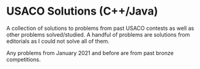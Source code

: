 # USACO Solutions (C++/Java)
A collection of solutions to problems from past USACO contests as well as other problems
solved/studied. A handful of problems are solutions from editorials as I could not solve all of them.

Any problems from January 2021 and before are from past bronze competitions. 
